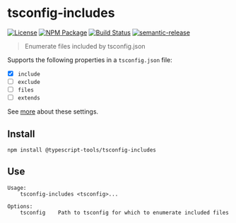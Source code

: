 # tsconfig-includes

[![License][]](https://opensource.org/licenses/ISC)
[![NPM Package][]](https://npmjs.org/package/@typescript-tools/tsconfig-includes)
[![Build Status]](https://github.com/typescript-tools/typescript-tools/actions/workflows/ci.yml)
[![semantic-release]](https://github.com/semantic-release/semantic-release)

[license]: https://img.shields.io/badge/License-ISC-blue.svg
[npm package]: https://img.shields.io/npm/v/@typescript-tools/tsconfig-includes.svg
[build status]: https://github.com/typescript-tools/typescript-tools/actions/workflows/ci.yml/badge.svg
[semantic-release]: https://img.shields.io/badge/%20%20%F0%9F%93%A6%F0%9F%9A%80-semantic--release-e10079.svg

> Enumerate files included by tsconfig.json

Supports the following properties in a `tsconfig.json` file:

- [x] `include`
- [ ] `exclude`
- [ ] `files`
- [ ] `extends`

See [more](https://www.typescriptlang.org/tsconfig#include) about
these settings.

## Install

```shell
npm install @typescript-tools/tsconfig-includes
```

## Use

```
Usage:
    tsconfig-includes <tsconfig>...

Options:
    tsconfig    Path to tsconfig for which to enumerate included files
```
